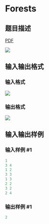 # Forests

## 题目描述

[problemUrl]: https://uva.onlinejudge.org/index.php?option=com_onlinejudge&Itemid=8&category=14&page=show_problem&problem=1168

[PDF](https://uva.onlinejudge.org/external/102/p10227.pdf)

![](https://cdn.luogu.com.cn/upload/vjudge_pic/UVA10227/bc8594ca21dae56c79dfe264627b59be5b4cf967.png)

## 输入输出格式

### 输入格式

![](https://cdn.luogu.com.cn/upload/vjudge_pic/UVA10227/afc11d0c7462392a09917bc325133fdcc3562bcf.png)

### 输出格式

![](https://cdn.luogu.com.cn/upload/vjudge_pic/UVA10227/e2f6106452b278483830e00c52a31a031adb8f5a.png)

## 输入输出样例

### 输入样例 #1

```cpp
1
3 4
1 2
3 3
1 3
2 2
3 2
2 4
```


### 输出样例 #1

```cpp
2
```


